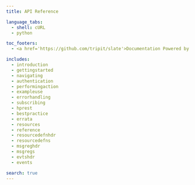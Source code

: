 ```yaml
---
title: API Reference

language_tabs:
  - shell: cURL
  - python

toc_footers:
  - <a href='https://github.com/tripit/slate'>Documentation Powered by Slate</a>

includes:
  - introduction
  - gettingstarted
  - navigating
  - authentication
  - performingaction
  - exampleuse
  - errorhandling
  - subscribing
  - hprest
  - bestpractice
  - errata
  - resources
  - reference
  - resourcedefnhdr
  - resourcedefns
  - msgreghdr
  - msgregs
  - evtshdr
  - events

search: true
---
```

